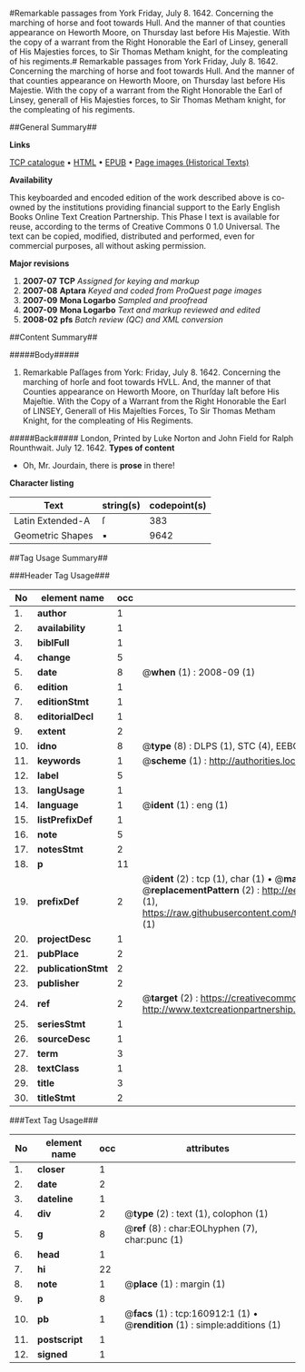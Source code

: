 #Remarkable passages from York Friday, July 8. 1642. Concerning the marching of horse and foot towards Hull. And the manner of that counties appearance on Heworth Moore, on Thursday last before His Majestie. With the copy of a warrant from the Right Honorable the Earl of Linsey, generall of His Majesties forces, to Sir Thomas Metham knight, for the compleating of his regiments.#
Remarkable passages from York Friday, July 8. 1642. Concerning the marching of horse and foot towards Hull. And the manner of that counties appearance on Heworth Moore, on Thursday last before His Majestie. With the copy of a warrant from the Right Honorable the Earl of Linsey, generall of His Majesties forces, to Sir Thomas Metham knight, for the compleating of his regiments.

##General Summary##

**Links**

[TCP catalogue](http://www.ota.ox.ac.uk/tcp/)  • 
[HTML](http://tei.it.ox.ac.uk/tcp/Texts-HTML/free/A92/A92397.html)  • 
[EPUB](http://tei.it.ox.ac.uk/tcp/Texts-EPUB/free/A92/A92397.epub) • 
[Page images (Historical Texts)](https://data.historicaltexts.jisc.ac.uk/view?pubId=eebo-99871039e&pageId=eebo-99871039e-160912-1)

**Availability**

This keyboarded and encoded edition of the
	       work described above is co-owned by the institutions
	       providing financial support to the Early English Books
	       Online Text Creation Partnership. This Phase I text is
	       available for reuse, according to the terms of Creative
	       Commons 0 1.0 Universal. The text can be copied,
	       modified, distributed and performed, even for
	       commercial purposes, all without asking permission.

**Major revisions**

1. __2007-07__ __TCP__ *Assigned for keying and markup*
1. __2007-08__ __Aptara__ *Keyed and coded from ProQuest page images*
1. __2007-09__ __Mona Logarbo__ *Sampled and proofread*
1. __2007-09__ __Mona Logarbo__ *Text and markup reviewed and edited*
1. __2008-02__ __pfs__ *Batch review (QC) and XML conversion*

##Content Summary##

#####Body#####

1. Remarkable Paſſages from York:
Friday, July 8. 1642.
Concerning the marching of horſe and foot towards
HVLL.
And, the manner of that Counties appearance on Heworth Moore, on
Thurſday laſt before His Majeſtie.
With the Copy of a Warrant from the Right Honorable the Earl of LINSEY,
Generall of His Majeſties Forces, To Sir Thomas Metham Knight, for the compleating of His Regiments.

#####Back#####
London, Printed by Luke Norton and John Field for Ralph Rounthwait. July 12. 1642.
**Types of content**

  * Oh, Mr. Jourdain, there is **prose** in there!

**Character listing**


|Text|string(s)|codepoint(s)|
|---|---|---|
|Latin Extended-A|ſ|383|
|Geometric Shapes|▪|9642|

##Tag Usage Summary##

###Header Tag Usage###

|No|element name|occ|attributes|
|---|---|---|---|
|1.|__author__|1||
|2.|__availability__|1||
|3.|__biblFull__|1||
|4.|__change__|5||
|5.|__date__|8| @__when__ (1) : 2008-09 (1)|
|6.|__edition__|1||
|7.|__editionStmt__|1||
|8.|__editorialDecl__|1||
|9.|__extent__|2||
|10.|__idno__|8| @__type__ (8) : DLPS (1), STC (4), EEBO-CITATION (1), PROQUEST (1), VID (1)|
|11.|__keywords__|1| @__scheme__ (1) : http://authorities.loc.gov/ (1)|
|12.|__label__|5||
|13.|__langUsage__|1||
|14.|__language__|1| @__ident__ (1) : eng (1)|
|15.|__listPrefixDef__|1||
|16.|__note__|5||
|17.|__notesStmt__|2||
|18.|__p__|11||
|19.|__prefixDef__|2| @__ident__ (2) : tcp (1), char (1)  •  @__matchPattern__ (2) : ([0-9\-]+):([0-9IVX]+) (1), (.+) (1)  •  @__replacementPattern__ (2) : http://eebo.chadwyck.com/downloadtiff?vid=$1&page=$2 (1), https://raw.githubusercontent.com/textcreationpartnership/Texts/master/tcpchars.xml#$1 (1)|
|20.|__projectDesc__|1||
|21.|__pubPlace__|2||
|22.|__publicationStmt__|2||
|23.|__publisher__|2||
|24.|__ref__|2| @__target__ (2) : https://creativecommons.org/publicdomain/zero/1.0/ (1), http://www.textcreationpartnership.org/docs/. (1)|
|25.|__seriesStmt__|1||
|26.|__sourceDesc__|1||
|27.|__term__|3||
|28.|__textClass__|1||
|29.|__title__|3||
|30.|__titleStmt__|2||


###Text Tag Usage###

|No|element name|occ|attributes|
|---|---|---|---|
|1.|__closer__|1||
|2.|__date__|2||
|3.|__dateline__|1||
|4.|__div__|2| @__type__ (2) : text (1), colophon (1)|
|5.|__g__|8| @__ref__ (8) : char:EOLhyphen (7), char:punc (1)|
|6.|__head__|1||
|7.|__hi__|22||
|8.|__note__|1| @__place__ (1) : margin (1)|
|9.|__p__|8||
|10.|__pb__|1| @__facs__ (1) : tcp:160912:1 (1)  •  @__rendition__ (1) : simple:additions (1)|
|11.|__postscript__|1||
|12.|__signed__|1||
